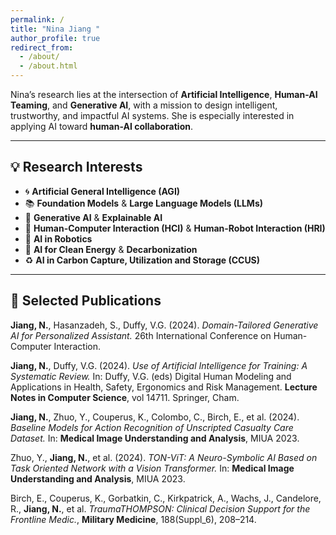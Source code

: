 ```yaml
---
permalink: /
title: "Nina Jiang "
author_profile: true
redirect_from: 
  - /about/
  - /about.html
---
```



Nina’s research lies at the intersection of **Artificial Intelligence**, **Human-AI Teaming**, and **Generative AI**, with a mission to design intelligent, trustworthy, and impactful AI systems. She is especially interested in applying AI toward **human-AI collaboration**.

---

## 💡 Research Interests

- 🌀 **Artificial General Intelligence (AGI)**
- 📚 **Foundation Models** & **Large Language Models (LLMs)**
- 🎨 **Generative AI** & **Explainable AI**
- 🤝 **Human-Computer Interaction (HCI)** & **Human-Robot Interaction (HRI)**
- 🤖 **AI in Robotics**
- 🌱 **AI for Clean Energy** & **Decarbonization**
- ♻️ **AI in Carbon Capture, Utilization and Storage (CCUS)**

---

## 📄 Selected Publications

**Jiang, N.**, Hasanzadeh, S., Duffy, V.G. (2024). *Domain-Tailored Generative AI for Personalized Assistant.* 26th International Conference on Human-Computer Interaction.

**Jiang, N.**, Duffy, V.G. (2024). *Use of Artificial Intelligence for Training: A Systematic Review.* In: Duffy, V.G. (eds) Digital Human Modeling and Applications in Health, Safety, Ergonomics and Risk Management. **Lecture Notes in Computer Science**, vol 14711. Springer, Cham.

**Jiang, N.**, Zhuo, Y., Couperus, K., Colombo, C., Birch, E., et al. (2024). *Baseline Models for Action Recognition of Unscripted Casualty Care Dataset.* In: **Medical Image Understanding and Analysis**, MIUA 2023.

Zhuo, Y., **Jiang, N.**, et al. (2024). *TON-ViT: A Neuro-Symbolic AI Based on Task Oriented Network with a Vision Transformer.* In: **Medical Image Understanding and Analysis**, MIUA 2023.

Birch, E., Couperus, K., Gorbatkin, C., Kirkpatrick, A., Wachs, J., Candelore, R., **Jiang, N.**, et al. *TraumaTHOMPSON: Clinical Decision Support for the Frontline Medic.*, **Military Medicine**, 188(Suppl_6), 208–214.


